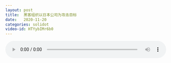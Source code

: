 ```yaml
---
layout: post
title:  黑客组织以日本公司为攻击目标
date:   2020-11-20
categories: solidot
video-id: HTYybIMr6b0
---
```


<audio id="youtube" style="width: 100%;" video-id="HTYybIMr6b0" controls></audio>

<script async type="text/javascript" src="/audio.js"></script>

